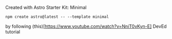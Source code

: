 Created with Astro Starter Kit: Minimal

```
npm create astro@latest -- --template minimal
```

by following (this)[https://www.youtube.com/watch?v=NniT0vKyn-E] DevEd tutorial
